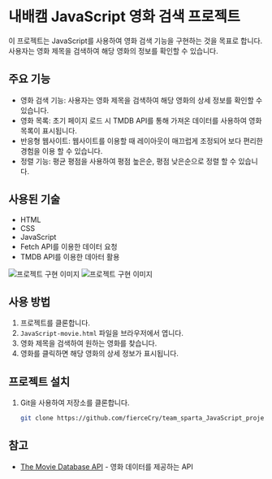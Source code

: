 # 내배캠 JavaScript 영화 검색 프로젝트

이 프로젝트는 JavaScript를 사용하여 영화 검색 기능을 구현하는 것을 목표로 합니다. 사용자는 영화 제목을 검색하여 해당 영화의 정보를 확인할 수 있습니다.

## 주요 기능

- 영화 검색 기능: 사용자는 영화 제목을 검색하여 해당 영화의 상세 정보를 확인할 수 있습니다.
- 영화 목록: 초기 페이지 로드 시 TMDB API를 통해 가져온 데이터를 사용하여 영화 목록이 표시됩니다.
- 반응형 웹사이트: 웹사이트를 이용할 때 레이아웃이 매끄럽게 조정되어 보다 편리한 경험을 이용 할 수 있습니다.
- 정렬 기능: 평균 평점을 사용하여 평점 높은순, 평점 낮은순으로 정렬 할 수 있습니다.

## 사용된 기술

- HTML
- CSS
- JavaScript
- Fetch API를 이용한 데이터 요청
- TMDB API를 이용한 데아터 활용

![프로젝트 구현 이미지](https://img1.daumcdn.net/thumb/R1280x0/?scode=mtistory2&fname=https%3A%2F%2Fblog.kakaocdn.net%2Fdn%2FHnNTV%2FbtsGNdrHutD%2Fo44yWE8YefEmoStiFhroF0%2Fimg.png)
![프로젝트 구현 이미지](https://img1.daumcdn.net/thumb/R1280x0/?scode=mtistory2&fname=https%3A%2F%2Fblog.kakaocdn.net%2Fdn%2FnBts9%2FbtsGOcyLXth%2F7afq1xIyKsLadl9ZnRlKK0%2Fimg.png)

## 사용 방법

1. 프로젝트를 클론합니다.
2. `JavaScript-movie.html` 파일을 브라우저에서 엽니다.
3. 영화 제목을 검색하여 원하는 영화를 찾습니다.
4. 영화를 클릭하면 해당 영화의 상세 정보가 표시됩니다.

## 프로젝트 설치

1. Git을 사용하여 저장소를 클론합니다.

   ```bash
   git clone https://github.com/fierceCry/team_sparta_JavaScript_project.git

## 참고
- [The Movie Database API](https://www.themoviedb.org/documentation/api) - 영화 데이터를 제공하는 API

